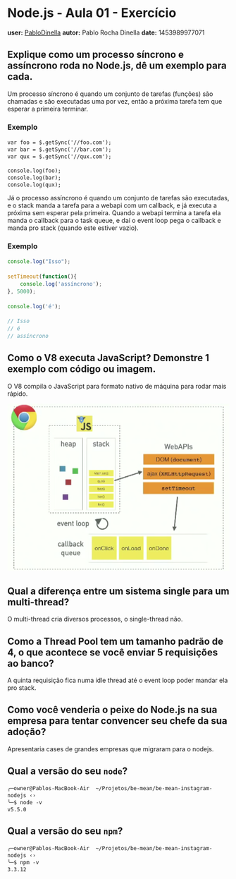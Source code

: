 # Node.js - Aula 01 - Exercício
**user:** [PabloDinella](https://github.com/PabloDinella/)
**autor:** Pablo Rocha Dinella
**date:** 1453989977071

## Explique como um processo síncrono e assíncrono roda no Node.js, dê um exemplo para cada.

Um processo síncrono é quando um conjunto de tarefas (funções) são chamadas e são executadas uma por vez, então a próxima tarefa tem que esperar a primeira terminar.

### Exemplo

```
var foo = $.getSync('//foo.com');
var bar = $.getSync('//bar.com');
var qux = $.getSync('//qux.com');

console.log(foo);
console.log(bar);
console.log(qux);
```

Já o processo assíncrono é quando um conjunto de tarefas são executadas, e o stack manda a tarefa para a webapi com um callback, e já executa a próxima sem esperar pela primeira. Quando a webapi termina a tarefa ela manda o callback para o task queue, e daí o event loop pega o callback e manda pro stack (quando este estiver vazio).

### Exemplo

```JavaScript
console.log("Isso");

setTimeout(function(){
	console.log('assíncrono');
}, 5000);

console.log('é');

// Isso
// é
// assíncrono
```

## Como o V8 executa JavaScript? Demonstre 1 exemplo com código ou imagem.

O V8 compila o JavaScript para formato nativo de máquina para rodar mais rápido.

![JavaScript](img/javascript.png)

## Qual a diferença entre um sistema single para um multi-thread?

O multi-thread cria diversos processos, o single-thread não.

## Como a Thread Pool tem um tamanho padrão de 4, o que acontece se você enviar 5 requisições ao banco?

A quinta requisição fica numa idle thread até o event loop poder mandar ela pro stack.

## Como você venderia o peixe do Node.js na sua empresa para tentar convencer seu chefe da sua adoção?

Apresentaria cases de grandes empresas que migraram para o nodejs.

## Qual a versão do seu `node`?

```
╭─owner@Pablos-MacBook-Air  ~/Projetos/be-mean/be-mean-instagram-nodejs ‹›
╰─$ node -v                                                                                                              v5.5.0
```

## Qual a versão do seu `npm`?

```
╭─owner@Pablos-MacBook-Air  ~/Projetos/be-mean/be-mean-instagram-nodejs ‹›
╰─$ npm -v
3.3.12
```
